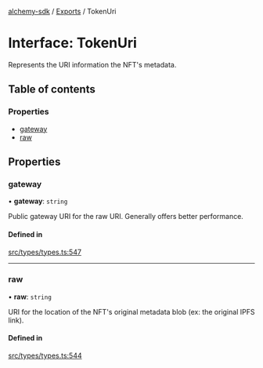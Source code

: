 [alchemy-sdk](../README.md) / [Exports](../modules.md) / TokenUri

# Interface: TokenUri

Represents the URI information the NFT's metadata.

## Table of contents

### Properties

- [gateway](TokenUri.md#gateway)
- [raw](TokenUri.md#raw)

## Properties

### gateway

• **gateway**: `string`

Public gateway URI for the raw URI. Generally offers better performance.

#### Defined in

[src/types/types.ts:547](https://github.com/alchemyplatform/alchemy-sdk-js/blob/85196e8/src/types/types.ts#L547)

___

### raw

• **raw**: `string`

URI for the location of the NFT's original metadata blob (ex: the original
IPFS link).

#### Defined in

[src/types/types.ts:544](https://github.com/alchemyplatform/alchemy-sdk-js/blob/85196e8/src/types/types.ts#L544)
